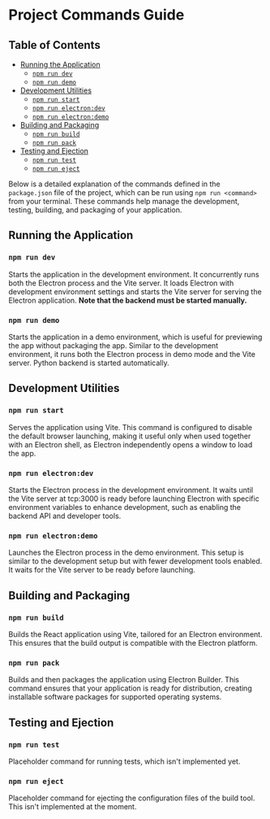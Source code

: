 # Project Commands Guide

## Table of Contents

- [Running the Application](#running-the-application)
    - [`npm run dev`](#npm-run-dev)
    - [`npm run demo`](#npm-run-demo)
- [Development Utilities](#development-utilities)
    - [`npm run start`](#npm-run-start)
    - [`npm run electron:dev`](#npm-run-electrondev)
    - [`npm run electron:demo`](#npm-run-electrondemo)
- [Building and Packaging](#building-and-packaging)
    - [`npm run build`](#npm-run-build)
    - [`npm run pack`](#npm-run-pack)
- [Testing and Ejection](#testing-and-ejection)
    - [`npm run test`](#npm-run-test)
    - [`npm run eject`](#npm-run-eject)

Below is a detailed explanation of the commands defined in the `package.json` file of the project, which can be run
using `npm run <command>` from your terminal. These commands help manage the development, testing, building, and
packaging of your application.

## Running the Application

### `npm run dev`

Starts the application in the development environment. It concurrently runs both the Electron process and the Vite
server. It loads Electron with development environment settings and starts the Vite server for serving the Electron
application. **Note that the backend must be started manually.**

### `npm run demo`

Starts the application in a demo environment, which is useful for previewing the app without packaging the app.
Similar to the development environment, it runs both the Electron process in demo mode and the Vite server. Python
backend is started automatically.

## Development Utilities

### `npm run start`

Serves the application using Vite. This command is configured to disable the default browser launching, making it useful
only when used together with an Electron shell, as Electron independently opens a window to load the app.

### `npm run electron:dev`

Starts the Electron process in the development environment. It waits until the Vite server at tcp:3000 is ready before
launching Electron with specific environment variables to enhance development, such as enabling the backend API and
developer tools.

### `npm run electron:demo`

Launches the Electron process in the demo environment. This setup is similar to the development setup but with fewer
development tools enabled. It waits for the Vite server to be ready before launching.

## Building and Packaging

### `npm run build`

Builds the React application using Vite, tailored for an Electron environment. This ensures that the build output is
compatible with the Electron platform.

### `npm run pack`

Builds and then packages the application using Electron Builder. This command ensures that your application is ready for
distribution, creating installable software packages for supported operating systems.

## Testing and Ejection

### `npm run test`

Placeholder command for running tests, which isn't implemented yet.

### `npm run eject`

Placeholder command for ejecting the configuration files of the build tool. This isn't implemented at the moment.